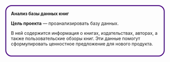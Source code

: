 <div style="border-radius: 20px; border: 3px solid indigo; padding: 15px;">
<b>Анализ базы данных книг</b>

**Цель проекта** — проанализировать базу данных. 

В ней содержится информация о книгах, издательствах, авторах, а также пользовательские обзоры книг. Эти данные помогут сформулировать ценностное предложение для нового продукта.
